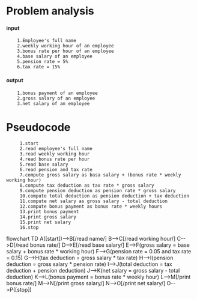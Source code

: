 # Problem analysis
 #### input
        1.Employee's full name
        2.weekly working hour of an employee
        3.bonus rate per hour of an employee
        4.base salary of an employee
        5.pension rate = 5%
        6.tax rate = 15%
 #### output
        1.bonus payment of an employee
        2.gross salary of an employee
        3.net salary of an employee
 # Pseudocode
         1.start
         2.read employee's full name
         3.read weekly working hour 
         4.read bonus rate per hour
         5.read base salary
         6.read pension and tax rate
         7.compute gross salary as basa salary + (bonus rate * weekly working hour)
         8.compute tax deduction as tax rate * gross salary
         9.compute pension deduction as pension rate * gross salary
         10.compute total deduction as pension deduction + tax deduction
         11.compute net salary as gross salary - total deduction
         12.compute bonus payment as bonus rate * weekly hours
         13.print bonus payment
         14.print gross salary
         15.print net salary
         16.stop
 flowchart TD
A([start])-->B[/read name/]
B-->C[/read working hour/]
C-->D[/read bonus rate/]
D-->E[/read base salary/]
E-->F(gross salary = base salary + bonus rate * working hour)
F-->G(pension rate = 0.05 and tax rate = 0.15)
G-->H(tax deduction = gross salary * tax rate)
H-->I(pension deduction = gross salary * pension rate)
I-->J(total deduction = tax deduction + pension deduction)
J-->K(net salary = gross salary - total deduction)
K-->L(bonus payment = bonus rate * weekly hour)
L-->M[/print bonus rate/]
M-->N[/print gross salary/]
N-->O[/print net salary/]
O-->P([stop])
